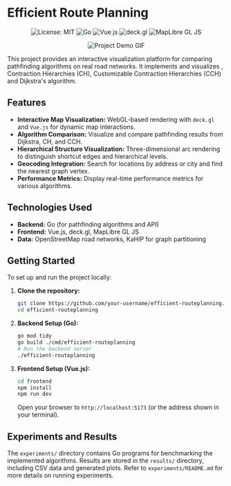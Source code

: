 # Efficient Route Planning

<p align="center">
  <img src="https://img.shields.io/badge/License-MIT-yellow.svg" alt="License: MIT">
  <img src="https://img.shields.io/badge/Go-1.20-blue.svg" alt="Go">
  <img src="https://img.shields.io/badge/Vue.js-3.x-brightgreen.svg" alt="Vue.js">
  <img src="https://img.shields.io/badge/deck.gl-8.x-blueviolet.svg" alt="deck.gl">
  <img src="https://img.shields.io/badge/MapLibre%20GL%20JS-2.x-lightgrey.svg" alt="MapLibre GL JS">
</p>

<p align="center">
  <img src="./efficient route planning.gif" alt="Project Demo GIF">
</p>

This project provides an interactive visualization platform for comparing pathfinding algorithms on real road networks. It implements and visualizes , Contraction Hierarchies (CH), Customizable Contraction Hierarchies (CCH) and Dijkstra's algorithm.

## Features

*   **Interactive Map Visualization:** WebGL-based rendering with `deck.gl` and `Vue.js` for dynamic map interactions.
*   **Algorithm Comparison:** Visualize and compare pathfinding results from Dijkstra, CH, and CCH.
*   **Hierarchical Structure Visualization:** Three-dimensional arc rendering to distinguish shortcut edges and hierarchical levels.
*   **Geocoding Integration:** Search for locations by address or city and find the nearest graph vertex.
*   **Performance Metrics:** Display real-time performance metrics for various algorithms.

## Technologies Used

*   **Backend:** Go (for pathfinding algorithms and API)
*   **Frontend:** Vue.js, deck.gl, MapLibre GL JS
*   **Data:** OpenStreetMap road networks, KaHIP for graph partitioning

## Getting Started

To set up and run the project locally:

1.  **Clone the repository:**
    ```bash
    git clone https://github.com/your-username/efficient-routeplanning.git
    cd efficient-routeplanning
    ```
2.  **Backend Setup (Go):**
    ```bash
    go mod tidy
    go build ./cmd/efficient-routeplanning
    # Run the backend server
    ./efficient-routeplanning
    ```
3.  **Frontend Setup (Vue.js):**
    ```bash
    cd frontend
    npm install
    npm run dev
    ```
    Open your browser to `http://localhost:5173` (or the address shown in your terminal).

## Experiments and Results

The `experiments/` directory contains Go programs for benchmarking the implemented algorithms. Results are stored in the `results/` directory, including CSV data and generated plots. Refer to `experiments/README.md` for more details on running experiments.